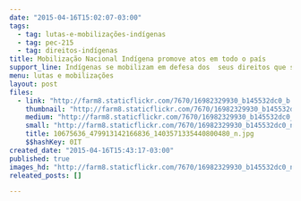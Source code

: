 ```yaml
---
date: "2015-04-16T15:02:07-03:00"
tags:
  - tag: lutas-e-mobilizações-indígenas
  - tag: pec-215
  - tag: direitos-indígenas
title: Mobilização Nacional Indígena promove atos em todo o país
support_line: Indígenas se mobilizam em defesa dos  seus direitos que são atacados pela PEC 215
menu: lutas e mobilizações
layout: post
files:
  - link: "http://farm8.staticflickr.com/7670/16982329930_b145532dc0_b.jpg"
    thumbnail: "http://farm8.staticflickr.com/7670/16982329930_b145532dc0_t.jpg"
    medium: "http://farm8.staticflickr.com/7670/16982329930_b145532dc0_z.jpg"
    small: "http://farm8.staticflickr.com/7670/16982329930_b145532dc0_n.jpg"
    title: 10675636_479913142166836_1403571335440800480_n.jpg
    $$hashKey: 0IT
created_date: "2015-04-16T15:43:17-03:00"
published: true
images_hd: "http://farm8.staticflickr.com/7670/16982329930_b145532dc0_n.jpg"
releated_posts: []

---
```

